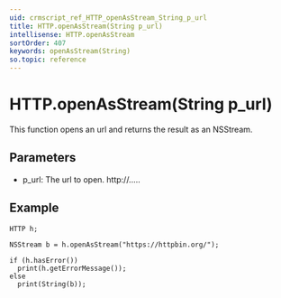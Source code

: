 ```yaml
---
uid: crmscript_ref_HTTP_openAsStream_String_p_url
title: HTTP.openAsStream(String p_url)
intellisense: HTTP.openAsStream
sortOrder: 407
keywords: openAsStream(String)
so.topic: reference
---
```


# HTTP.openAsStream(String p_url)

This function opens an url and returns the result as an NSStream.

## Parameters

* p_url: The url to open. http://.....

## Example

    HTTP h;
   
    NSStream b = h.openAsStream("https://httpbin.org/");
   
    if (h.hasError())
      print(h.getErrorMessage());
    else
      print(String(b));
